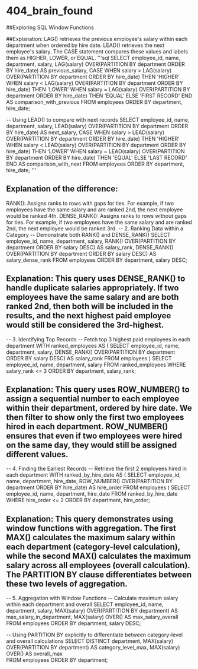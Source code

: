 # 404_brain_found
##Exploring SQL Window Functions

##Explanation: LAG() retrieves the previous employee's salary within each department when ordered by hire date. LEAD() retrieves the next employee's salary. The CASE statement compares these values and labels them as HIGHER, LOWER, or EQUAL.
'''sql
SELECT 
    employee_id, 
    name, 
    department, 
    salary,
    LAG(salary) OVER(PARTITION BY department ORDER BY hire_date) AS previous_salary,
    CASE 
        WHEN salary > LAG(salary) OVER(PARTITION BY department ORDER BY hire_date) THEN 'HIGHER'
        WHEN salary < LAG(salary) OVER(PARTITION BY department ORDER BY hire_date) THEN 'LOWER'
        WHEN salary = LAG(salary) OVER(PARTITION BY department ORDER BY hire_date) THEN 'EQUAL'
        ELSE 'FIRST RECORD'
    END AS comparison_with_previous
FROM employees
ORDER BY department, hire_date;

-- Using LEAD() to compare with next records
SELECT 
    employee_id, 
    name, 
    department, 
    salary,
    LEAD(salary) OVER(PARTITION BY department ORDER BY hire_date) AS next_salary,
    CASE 
        WHEN salary > LEAD(salary) OVER(PARTITION BY department ORDER BY hire_date) THEN 'HIGHER'
        WHEN salary < LEAD(salary) OVER(PARTITION BY department ORDER BY hire_date) THEN 'LOWER'
        WHEN salary = LEAD(salary) OVER(PARTITION BY department ORDER BY hire_date) THEN 'EQUAL'
        ELSE 'LAST RECORD'
    END AS comparison_with_next
FROM employees
ORDER BY department, hire_date;
'''
## Explanation of the difference:
RANK(): Assigns ranks to rows with gaps for ties. For example, if two employees have the same salary and are ranked 2nd, the next employee would be ranked 4th.
DENSE_RANK(): Assigns ranks to rows without gaps for ties. For example, if two employees have the same salary and are ranked 2nd, the next employee would be ranked 3rd.
-- 2. Ranking Data within a Category
-- Demonstrate both RANK() and DENSE_RANK()
SELECT 
    employee_id,
    name,
    department,
    salary,
    RANK() OVER(PARTITION BY department ORDER BY salary DESC) AS salary_rank,
    DENSE_RANK() OVER(PARTITION BY department ORDER BY salary DESC) AS salary_dense_rank
FROM employees
ORDER BY department, salary DESC;

## Explanation: This query uses DENSE_RANK() to handle duplicate salaries appropriately. If two employees have the same salary and are both ranked 2nd, then both will be included in the results, and the next highest paid employee would still be considered the 3rd-highest.
-- 3. Identifying Top Records
-- Fetch top 3 highest paid employees in each department
WITH ranked_employees AS (
    SELECT 
        employee_id,
        name,
        department,
        salary,
        DENSE_RANK() OVER(PARTITION BY department ORDER BY salary DESC) AS salary_rank
    FROM employees
)
SELECT 
    employee_id,
    name,
    department,
    salary
FROM ranked_employees
WHERE salary_rank <= 3
ORDER BY department, salary_rank;

## Explanation: This query uses ROW_NUMBER() to assign a sequential number to each employee within their department, ordered by hire date. We then filter to show only the first two employees hired in each department. ROW_NUMBER() ensures that even if two employees were hired on the same day, they would still be assigned different values.

-- 4. Finding the Earliest Records
-- Retrieve the first 2 employees hired in each department
WITH ranked_by_hire_date AS (
    SELECT 
        employee_id,
        name,
        department,
        hire_date,
        ROW_NUMBER() OVER(PARTITION BY department ORDER BY hire_date) AS hire_order
    FROM employees
)
SELECT 
    employee_id,
    name,
    department,
    hire_date
FROM ranked_by_hire_date
WHERE hire_order <= 2
ORDER BY department, hire_order;

## Explanation: This query demonstrates using window functions with aggregation. The first MAX() calculates the maximum salary within each department (category-level calculation), while the second MAX() calculates the maximum salary across all employees (overall calculation). The PARTITION BY clause differentiates between these two levels of aggregation.

-- 5. Aggregation with Window Functions
-- Calculate maximum salary within each department and overall
SELECT 
    employee_id,
    name,
    department,
    salary,
    MAX(salary) OVER(PARTITION BY department) AS max_salary_in_department,
    MAX(salary) OVER() AS max_salary_overall
FROM employees
ORDER BY department, salary DESC;

-- Using PARTITION BY explicitly to differentiate between category-level and overall calculations
SELECT DISTINCT
    department,
    MAX(salary) OVER(PARTITION BY department) AS category_level_max,
    MAX(salary) OVER() AS overall_max  
FROM employees
ORDER BY department;
